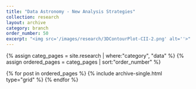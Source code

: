 ```yaml
---
title: "Data Astronomy - New Analysis Strategies"
collection: research
layout: archive
category: branch
order_number: 50
excerpt: "<img src='/images/research/3DContourPlot-CII-2.png' alt=''>"
---
```





<div>
{% assign categ_pages = site.research | where:"category", "data" %}
{% assign ordered_pages =  categ_pages | sort:"order_number" %}

{% for post in ordered_pages %}
  {% include archive-single.html type="grid" %}
{% endfor %}
</div>
